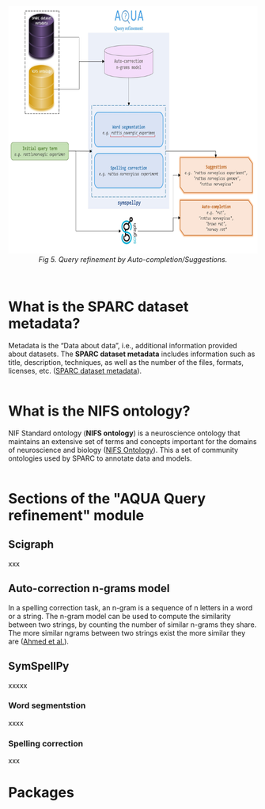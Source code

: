 
<p align="center">
   <img src="https://github.com/Niloofar-Sh/aqua/raw/main/src/assets/images/Suggestion%26AutoComplete.jpg" alt="interface" width="780" height="500"></br>
  <i>Fig 5. Query refinement by Auto-completion/Suggestions.</i>
</p>
<br/>

# What is the SPARC dataset metadata?
Metadata is the “Data about data”, i.e., additional information provided about datasets. The **SPARC dataset metadata** includes information such as title, description, techniques, as well as the number of the files, formats, licenses, etc. ([SPARC dataset metadata](https://staging.sparc.science/help/3vcLloyvrvmnK3Nopddrka#metadata)).
<br/>
<br/>

# What is the NIFS ontology?
NIF Standard ontology (**NIFS ontology**) is a neuroscience ontology that maintains an extensive set of terms and concepts important for the domains of neuroscience and biology ([NIFS Ontology](https://github.com/SciCrunch/NIF-Ontology)). This a set of community ontologies used by SPARC to annotate data and models.
<br/>
<br/>

# Sections of the "AQUA Query refinement" module

## Scigraph
xxx

## Auto-correction n-grams model
In a spelling correction task, an n-gram is a sequence of n letters in a word or a string. The n-gram model can be used to compute the similarity between two strings, by counting the number of similar n-grams they share. The more similar ngrams between two strings exist the more similar they are ([Ahmed et al.](http://www.scielo.org.mx/pdf/poli/n40/n40a7.pdf)). 

## SymSpellPy
xxxxx

### Word segmentstion
xxxx

### Spelling correction
xxx

# Packages
